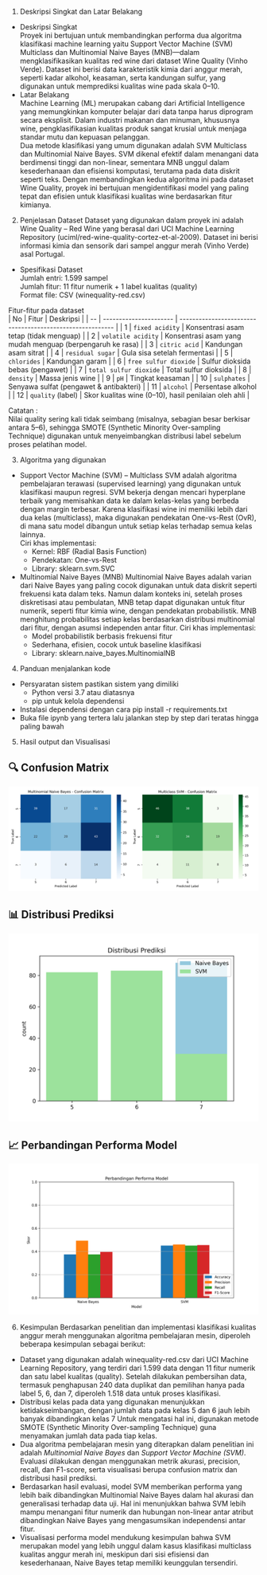 1. Deskripsi Singkat dan Latar Belakang  
- Deskripsi Singkat  
Proyek ini bertujuan untuk membandingkan performa dua algoritma klasifikasi machine learning
yaitu Support Vector Machine (SVM) Multiclass dan Multinomial Naive Bayes (MNB)—dalam mengklasifikasikan
kualitas red wine dari dataset Wine Quality (Vinho Verde). Dataset ini berisi data karakteristik
kimia dari anggur merah, seperti kadar alkohol, keasaman, serta kandungan sulfur, yang digunakan untuk memprediksi kualitas wine pada skala 0–10.  
- Latar Belakang  
Machine Learning (ML) merupakan cabang dari Artificial Intelligence yang memungkinkan komputer
belajar dari data tanpa harus diprogram secara eksplisit. Dalam industri makanan dan
minuman, khususnya wine, pengklasifikasian kualitas produk sangat krusial untuk menjaga standar mutu dan kepuasan pelanggan.  
Dua metode klasifikasi yang umum digunakan adalah SVM Multiclass dan Multinomial Naive Bayes.
SVM dikenal efektif dalam menangani data berdimensi tinggi dan non-linear, sementara MNB unggul
dalam kesederhanaan dan efisiensi komputasi, terutama pada data diskrit seperti teks.
Dengan membandingkan kedua algoritma ini pada dataset Wine Quality, proyek ini bertujuan
mengidentifikasi model yang paling tepat dan efisien untuk klasifikasi kualitas wine berdasarkan fitur kimianya.
2. Penjelasan Dataset
Dataset yang digunakan dalam proyek ini adalah
Wine Quality – Red Wine yang berasal dari UCI Machine Learning Repository (uciml/red-wine-quality-cortez-et-al-2009).
Dataset ini berisi informasi kimia dan sensorik dari sampel anggur merah (Vinho Verde) asal Portugal.
- Spesifikasi Dataset  
Jumlah entri: 1.599 sampel  
Jumlah fitur: 11 fitur numerik + 1 label kualitas (quality)  
Format file: CSV (winequality-red.csv)

Fitur-fitur pada dataset  
| No | Fitur                  | Deskripsi                                                 |
| -- | ---------------------- | --------------------------------------------------------- |
| 1  | `fixed acidity`        | Konsentrasi asam tetap (tidak menguap)                    |
| 2  | `volatile acidity`     | Konsentrasi asam yang mudah menguap (berpengaruh ke rasa) |
| 3  | `citric acid`          | Kandungan asam sitrat                                     |
| 4  | `residual sugar`       | Gula sisa setelah fermentasi                              |
| 5  | `chlorides`            | Kandungan garam                                           |
| 6  | `free sulfur dioxide`  | Sulfur dioksida bebas (pengawet)                          |
| 7  | `total sulfur dioxide` | Total sulfur dioksida                                     |
| 8  | `density`              | Massa jenis wine                                          |
| 9  | `pH`                   | Tingkat keasaman                                          |
| 10 | `sulphates`            | Senyawa sulfat (pengawet & antibakteri)                   |
| 11 | `alcohol`              | Persentase alkohol                                        |
| 12 | `quality` (label)      | Skor kualitas wine (0–10), hasil penilaian oleh ahli      |

Catatan :  
Nilai quality sering kali tidak seimbang (misalnya, sebagian besar berkisar antara 5–6), 
sehingga SMOTE (Synthetic Minority Over-sampling Technique) digunakan untuk menyeimbangkan 
distribusi label sebelum proses pelatihan model.

3. Algoritma yang digunakan
- Support Vector Machine (SVM) – Multiclass
SVM adalah algoritma pembelajaran terawasi (supervised learning) yang digunakan untuk klasifikasi
maupun regresi. SVM bekerja dengan mencari hyperplane terbaik yang memisahkan data ke dalam
kelas-kelas yang berbeda dengan margin terbesar.
Karena klasifikasi wine ini memiliki lebih dari dua kelas (multiclass), maka digunakan 
pendekatan One-vs-Rest (OvR), di mana satu model dibangun untuk setiap kelas terhadap semua kelas lainnya.  
Ciri khas implementasi:
  - Kernel: RBF (Radial Basis Function)
  - Pendekatan: One-vs-Rest
  - Library: sklearn.svm.SVC
- Multinomial Naive Bayes (MNB)
Multinomial Naive Bayes adalah varian dari Naive Bayes yang paling cocok digunakan untuk data diskrit
seperti frekuensi kata dalam teks. Namun dalam konteks ini, setelah proses diskretisasi atau pembulatan,
MNB tetap dapat digunakan untuk fitur numerik, seperti fitur kimia wine, dengan pendekatan probabilistik.
MNB menghitung probabilitas setiap kelas berdasarkan distribusi multinomial dari fitur, dengan
asumsi independen antar fitur.
Ciri khas implementasi:
  - Model probabilistik berbasis frekuensi fitur
  - Sederhana, efisien, cocok untuk baseline klasifikasi
  - Library: sklearn.naive_bayes.MultinomialNB

4. Panduan menjalankan kode
- Persyaratan sistem
pastikan sistem yang dimiliki 
  - Python versi 3.7 atau diatasnya
  - pip untuk kelola dependensi
- Instalasi dependensi dengan cara pip install -r requirements.txt
- Buka file ipynb yang tertera lalu jalankan step by step dari teratas hingga paling bawah

5. Hasil output dan Visualisasi  
## 🔍 Confusion Matrix
![Confusion Matrix](assets/confusion_matrix_comparison.png)

## 📊 Distribusi Prediksi
![Distribusi Prediksi](assets/distribusi_prediksi.png)

## 📈 Perbandingan Performa Model
![Performa Model](assets/performa_model.png)

6. Kesimpulan
Berdasarkan penelitian dan implementasi klasifikasi kualitas anggur merah menggunakan
algoritma pembelajaran mesin, diperoleh beberapa kesimpulan sebagai berikut:
- Dataset yang digunakan adalah winequality-red.csv dari UCI Machine Learning Repository,
yang terdiri dari 1.599 data dengan 11 fitur numerik dan satu label kualitas (quality).
Setelah dilakukan pembersihan data, termasuk penghapusan 240 data duplikat dan pemilihan
hanya pada label 5, 6, dan 7, diperoleh 1.518 data untuk proses klasifikasi.
- Distribusi kelas pada data yang digunakan menunjukkan ketidakseimbangan,
dengan jumlah data pada kelas 5 dan 6 jauh lebih banyak dibandingkan kelas 7
Untuk mengatasi hal ini, digunakan metode SMOTE (Synthetic Minority Over-sampling Technique)
guna menyamakan jumlah data pada tiap kelas.
- Dua algoritma pembelajaran mesin yang diterapkan dalam penelitian ini adalah
*Multinomial Naive Bayes* dan *Support Vector Machine (SVM)*. Evaluasi dilakukan dengan menggunakan metrik akurasi,
precision, recall, dan F1-score, serta visualisasi berupa confusion matrix dan distribusi hasil prediksi.
- Berdasarkan hasil evaluasi, model SVM memberikan performa yang lebih baik dibandingkan
Multinomial Naive Bayes dalam hal akurasi dan generalisasi terhadap data uji.
Hal ini menunjukkan bahwa SVM lebih mampu menangani fitur numerik dan hubungan non-linear
antar atribut dibandingkan Naive Bayes yang mengasumsikan independensi antar fitur.
- Visualisasi performa model mendukung kesimpulan bahwa SVM merupakan model yang lebih unggul
dalam kasus klasifikasi multiclass kualitas anggur merah ini, meskipun dari sisi efisiensi
dan kesederhanaan, Naive Bayes tetap memiliki keunggulan tersendiri.
